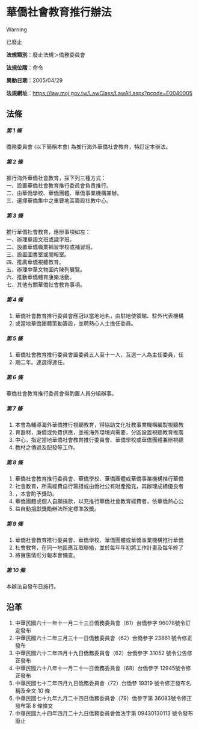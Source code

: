 # 華僑社會教育推行辦法


> [!WARNING]
> 已廢止


**法規類別**：廢止法規＞僑務委員會

**法規位階**：命令

**異動日期**：2005/04/29  

**法規網址**：https://law.moj.gov.tw/LawClass/LawAll.aspx?pcode=E0040005



## 法條
##### 第 1 條
僑務委員會 (以下簡稱本會) 為推行海外華僑社會教育，特訂定本辦法。

##### 第 2 條
推行海外華僑社會教育，採下列三種方式：  
一、設置華僑社會教育推行委員會負責推行。  
二、由華僑學校、華僑團體、華僑事業機構兼辦。  
三、選擇華僑集中之重要地區籌設社教中心。

##### 第 3 條
推行華僑社會教育，應辦事項如左：  
一、辦理華語文班或識字班。  
二、設置華僑職業補習學校或補習班。  
三、設置圖書室或閱報室。  
四、推廣華僑視聽教育。  
五、辦理中華文物圖片陳列展覽。  
六、推動華僑體育康樂活動。  
七、其他有關華僑社會教育事項。

##### 第 4 條
1. 華僑社會教育推行委員會應冠以當地地名，由駐地使領館、駐外代表機構
1. 或當地華僑團體策動籌設，並聘熱心人士擔任委員。

##### 第 5 條
1. 華僑社會教育推行委員會置委員五人至十一人，互選一人為主任委員，任
1. 期二年。連選得連任。

##### 第 6 條
華僑社會教育推行委員會得酌置人員分組辦事。

##### 第 7 條
1. 本會為輔導海外華僑推行視聽教育，得協助文化社教事業機構編製視聽教
1. 育器材，廉價或免費供應，並視海外環境與需要，分區設置視聽教育推廣
1. 中心，指定當地華僑社會教育推行委員會、華僑學校或華僑團體兼辦視聽
1. 教材之傳遞及配發等工作。

##### 第 8 條
1. 華僑社會教育推行委員會、華僑學校、華僑團體或華僑事業機構推行華僑
1. 社會教育，所需經費自行籌措或由僑社公有財產撥充，其辦理成績優良者
1. ，本會酌予獎助。
1. 華僑團體或個人自願捐款，以充推行華僑社會教育經費者，依華僑熱心公
1. 益自動捐獻獎勵辦法所定標準敘獎。

##### 第 9 條
1. 華僑社會教育推行委員會、華僑學校、華僑團體或華僑事業機構推行華僑
1. 社會教育，在同一地區應互取聯絡，並於每年年初將工作計畫及每年終了
1. 將實施情形分報本會備查。

##### 第 10 條
本辦法自發布日施行。

## 沿革
1. 中華民國六十一年十一月二十三日僑務委員會（61）台僑參字 96078號令訂定發布
1. 中華民國六十二年三月三十一日僑務委員會（62）台僑參字 23861  號令修正發布
1. 中華民國六十二年四月十九日僑務委員會（62）台僑參字 31052  號令公告修正發布
1. 中華民國六十八年十一月二十一日僑務委員會（68）台僑參字 12945號令修正發布
1. 中華民國七十二年四月九日僑務委員會（72）台僑參 19319  號令修正發布名稱及全文 10 條
1. 中華民國七十九年九月二十四日僑務委員會（79）僑參字第 36083號令修正發布第 8  條條文
1. 中華民國九十四年四月二十九日僑務委員會僑法字第 09430130113  號令發布廢止
